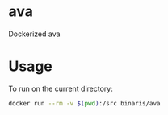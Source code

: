 # ava
Dockerized ava

# Usage

To run on the current directory:

```sh
docker run --rm -v $(pwd):/src binaris/ava
```
